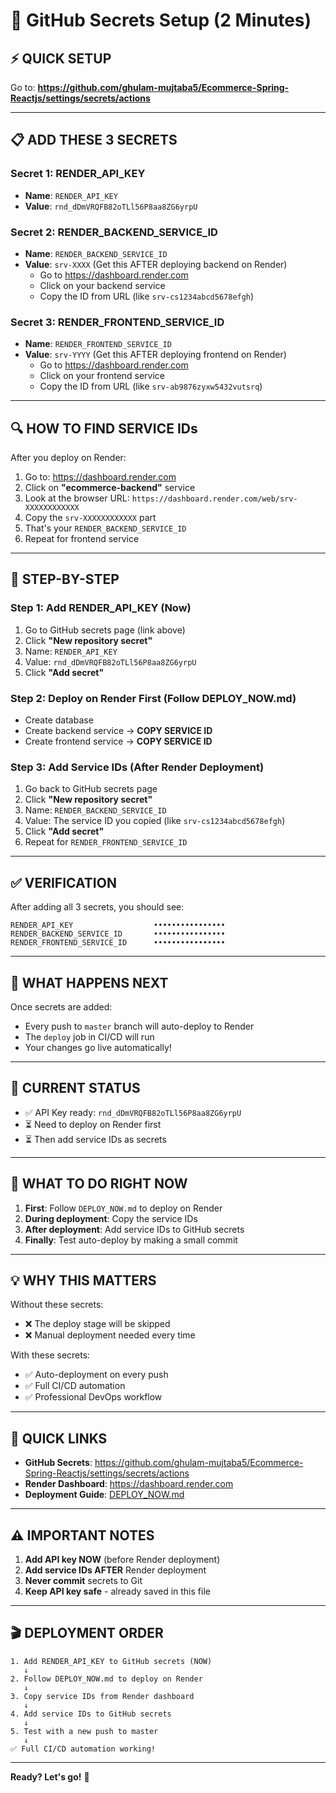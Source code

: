 # 🔐 GitHub Secrets Setup (2 Minutes)

## ⚡ QUICK SETUP

Go to: **https://github.com/ghulam-mujtaba5/Ecommerce-Spring-Reactjs/settings/secrets/actions**

---

## 📋 ADD THESE 3 SECRETS

### Secret 1: RENDER_API_KEY
- **Name**: `RENDER_API_KEY`
- **Value**: `rnd_dDmVRQFB82oTLl56P8aa8ZG6yrpU`

### Secret 2: RENDER_BACKEND_SERVICE_ID
- **Name**: `RENDER_BACKEND_SERVICE_ID`
- **Value**: `srv-XXXX` (Get this AFTER deploying backend on Render)
  - Go to https://dashboard.render.com
  - Click on your backend service
  - Copy the ID from URL (like `srv-cs1234abcd5678efgh`)

### Secret 3: RENDER_FRONTEND_SERVICE_ID
- **Name**: `RENDER_FRONTEND_SERVICE_ID`
- **Value**: `srv-YYYY` (Get this AFTER deploying frontend on Render)
  - Go to https://dashboard.render.com
  - Click on your frontend service
  - Copy the ID from URL (like `srv-ab9876zyxw5432vutsrq`)

---

## 🔍 HOW TO FIND SERVICE IDs

After you deploy on Render:

1. Go to: https://dashboard.render.com
2. Click on **"ecommerce-backend"** service
3. Look at the browser URL: `https://dashboard.render.com/web/srv-XXXXXXXXXXXX`
4. Copy the `srv-XXXXXXXXXXXX` part
5. That's your `RENDER_BACKEND_SERVICE_ID`
6. Repeat for frontend service

---

## 📝 STEP-BY-STEP

### Step 1: Add RENDER_API_KEY (Now)
1. Go to GitHub secrets page (link above)
2. Click **"New repository secret"**
3. Name: `RENDER_API_KEY`
4. Value: `rnd_dDmVRQFB82oTLl56P8aa8ZG6yrpU`
5. Click **"Add secret"**

### Step 2: Deploy on Render First (Follow DEPLOY_NOW.md)
- Create database
- Create backend service → **COPY SERVICE ID**
- Create frontend service → **COPY SERVICE ID**

### Step 3: Add Service IDs (After Render Deployment)
1. Go back to GitHub secrets page
2. Click **"New repository secret"**
3. Name: `RENDER_BACKEND_SERVICE_ID`
4. Value: The service ID you copied (like `srv-cs1234abcd5678efgh`)
5. Click **"Add secret"**
6. Repeat for `RENDER_FRONTEND_SERVICE_ID`

---

## ✅ VERIFICATION

After adding all 3 secrets, you should see:

```
RENDER_API_KEY                  ••••••••••••••••
RENDER_BACKEND_SERVICE_ID       ••••••••••••••••
RENDER_FRONTEND_SERVICE_ID      ••••••••••••••••
```

---

## 🚀 WHAT HAPPENS NEXT

Once secrets are added:
- Every push to `master` branch will auto-deploy to Render
- The `deploy` job in CI/CD will run
- Your changes go live automatically!

---

## 🎯 CURRENT STATUS

- ✅ API Key ready: `rnd_dDmVRQFB82oTLl56P8aa8ZG6yrpU`
- ⏳ Need to deploy on Render first
- ⏳ Then add service IDs as secrets

---

## 📖 WHAT TO DO RIGHT NOW

1. **First**: Follow `DEPLOY_NOW.md` to deploy on Render
2. **During deployment**: Copy the service IDs
3. **After deployment**: Add service IDs to GitHub secrets
4. **Finally**: Test auto-deploy by making a small commit

---

## 💡 WHY THIS MATTERS

Without these secrets:
- ❌ The deploy stage will be skipped
- ❌ Manual deployment needed every time

With these secrets:
- ✅ Auto-deployment on every push
- ✅ Full CI/CD automation
- ✅ Professional DevOps workflow

---

## 🔗 QUICK LINKS

- **GitHub Secrets**: https://github.com/ghulam-mujtaba5/Ecommerce-Spring-Reactjs/settings/secrets/actions
- **Render Dashboard**: https://dashboard.render.com
- **Deployment Guide**: [DEPLOY_NOW.md](DEPLOY_NOW.md)

---

## ⚠️ IMPORTANT NOTES

1. **Add API key NOW** (before Render deployment)
2. **Add service IDs AFTER** Render deployment
3. **Never commit** secrets to Git
4. **Keep API key safe** - already saved in this file

---

## 🎬 DEPLOYMENT ORDER

```
1. Add RENDER_API_KEY to GitHub secrets (NOW)
   ↓
2. Follow DEPLOY_NOW.md to deploy on Render
   ↓
3. Copy service IDs from Render dashboard
   ↓
4. Add service IDs to GitHub secrets
   ↓
5. Test with a new push to master
   ↓
✅ Full CI/CD automation working!
```

---

**Ready? Let's go!** 🚀
